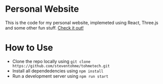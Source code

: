 # Personal Website
This is the code for my personal website, implemeted using React, Three.js and some other fun stuff. [Check it out!](https://www.steventohme.ca)

# How to Use
 - Clone the repo locally using `git clone https://github.com/steventohme/tohmetech.git`
 - Install all dependedencies using `npm install`
 - Run a development server using `npm run start`
